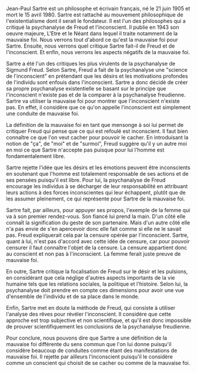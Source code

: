 Jean-Paul Sartre est un philosophe et écrivain français, né le 21 juin 1905 et mort le 15 avril 1980. Sartre est rattaché au mouvement philosophique de l'existentialisme dont il serait le fondateur. Il est l'un des philosophes qui a critiqué la psychanalyse de Freud et l'inconscient. Il publie en 1943 son oeuvre majeure, L'Etre et le Néant dans lequel il traite notamment de la mauvaise foi. Nous verrons tout d'abord ce qu'est la mauvaise foi pour Sartre. Ensuite, nous verrons quel critique Sartre fait-il de Freud et de l'inconscient. Et enfin, nous verrons les aspects négatifs de la mauvaise foi.






Sartre a été l'un des critiques les plus virulents de la psychanalyse de Sigmund Freud. Selon Sartre, Freud a fait de la psychanalyse une "science de l'inconscient" en prétendant que les désirs et les motivations profondes de l'individu sont enfouis dans l'inconscient. Sartre a donc décidé de créer sa propre psychanalyse existentielle se basant sur le principe que l'inconscient n'existe pas et de la comparer à la psychanalyse freudienne. Sartre va utiliser la mauvaise foi pour montrer que l'inconscient n'existe pas. En effet, il considère que ce qu'on appelle l'inconscient est simplement une conduite de mauvaise foi.

La définition de la mauvaise foi en tant que mensonge à soi lui permet de critiquer Freud qui pense que ce qui est refoulé est inconscient. Il faut bien connaître ce que l'on veut cacher pour pouvoir le cacher. En introduisant la notion de "ça", de "moi" et de "surmoi", Freud suggère qu'il y un autre moi en moi ce que Sartre n'accepte pas puisque pour lui l'homme est fondamentalement libre.

Sartre rejette l'idée que les désirs et les émotions peuvent être inconscients en soutenant que l'homme est totalement responsable de ses actions et de ses pensées puisqu'il est libre. Pour lui, la psychanalyse de Freud encourage les individus à se décharger de leur responsabilité en attribuant leurs actions à des forces inconscientes qui leur échappent, plutôt que de les assumer pleinement, ce qui représente pour Sartre de la mauvaise foi.

Sartre fait, par ailleurs, pour appuyer ses propos, l'exemple de la femme qui va à son premier rendez-vous. Son fiancé lui prend la main. D'un côté elle connaît la signification du geste de son partenaire. Mais d'un autre côté elle n'a pas envie de s'en apercevoir donc elle fait comme si elle ne le savait pas. Freud expliquerait cela par la censure opérée par l'inconscient. Sartre, quant à lui, n'est pas d'accord avec cette idée de censure, car pour pouvoir censurer il faut connaître l'objet de la censure. La censure appartient donc au conscient et non pas à l'inconscient. La femme ferait juste preuve de mauvaise foi.

En outre, Sartre critique la focalisation de Freud sur le désir et les pulsions, en considérant que cela néglige d'autres aspects importants de la vie humaine tels que les relations sociales, la politique et l'histoire. Selon lui, la psychanalyse doit prendre en compte ces dimensions pour avoir une vue d'ensemble de l'individu et de sa place dans le monde.

Enfin, Sartre met en doute la méthode de Freud, qui consiste à utiliser l'analyse des rêves pour révéler l'inconscient. Il considère que cette approche est trop subjective et non scientifique, et qu'il est donc impossible de prouver scientifiquement les conclusions de la psychanalyse freudienne.









Pour conclure, nous pouvons dire que Sartre a une définition de la mauvaise foi différente du sens commun que l'on lui donne puisqu'il considère beaucoup de conduites comme étant des manifestations de mauvaise foi. Il rejette par ailleurs l'inconscient puisqu'il le considère comme un conscient qui choisit de se cacher ou comme de la mauvaise foi.